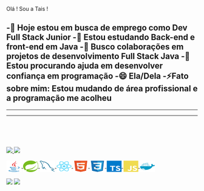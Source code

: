 Olá ! Sou a Tais !

 -🔭 Hoje estou em busca de emprego como Dev Full Stack Junior
 -🌱 Estou estudando Back-end e front-end em Java 
 -👯 Busco colaborações em projetos de desenvolvimento Full Stack Java
 -🤔 Estou procurando ajuda em desenvolver confiança em programação
 -😄  Ela/Dela 
 -⚡Fato sobre mim: Estou mudando de área profissional e a programação me acolheu
<br>
--------------------------------------------------------------------------------------
--------------------------------------------------------------------------------------
--------------------------------------------------------------------------------------
<br>
<br>
<br>
<br>
 <div>
<a href="https://github.com/Taisluiza">
  <img height="180em" src="https://github-readme-stats.vercel.app/api?username=Taisluiza&show_icons=true&theme=chartreuse-dark&include_all_commits=true&count_private=true"/>
  <img height="180em" src="https://github-readme-stats.vercel.app/api/top-langs/?username=Taisluiza&layout=compact&langs_count=7&theme=chartreuse-dark"/>

</div>
<div style="display: inline_block"><br>
  <img align="center" alt="Java" height="30" width="40" src="https://raw.githubusercontent.com/devicons/devicon/master/icons/java/java-original.svg">
  <img align="center" alt="Spring" height="30" width="40" src="https://raw.githubusercontent.com/devicons/devicon/master/icons/spring/spring-original.svg">
   <img align="center" alt="MySql" height="30" width="40" src="https://raw.githubusercontent.com/devicons/devicon/master/icons/mysql/mysql-original.svg">
     <img align="center" alt="React" height="30" width="40" src="https://raw.githubusercontent.com/devicons/devicon/master/icons/react/react-original.svg">
  <img align="center" alt="HTML5" height="30" width="40" src="https://raw.githubusercontent.com/devicons/devicon/master/icons/html5/html5-original.svg">
  <img align="center" alt="CSS3" height="30" width="40" src="https://raw.githubusercontent.com/devicons/devicon/master/icons/css3/css3-original.svg">
    <img align="center" alt="Typescript" height="30" width="40" src="https://raw.githubusercontent.com/devicons/devicon/master/icons/typescript/typescript-original.svg">
   <img align="center" alt="Js" height="30" width="40" src="https://raw.githubusercontent.com/devicons/devicon/master/icons/javascript/javascript-plain.svg">
    <img align="center" alt="Docker" height="30" width="40" src="https://raw.githubusercontent.com/devicons/devicon/master/icons/docker/docker-plain.svg">
   
 
</div>
 
 <br>
 
<div> 
  <a href = "mailto:taissalissousa@gmail.com"><img src="https://img.shields.io/badge/-Gmail-%23333?style=for-the-badge&logo=gmail&logoColor=white" target="_blank"></a>
  <a href="https://www.linkedin.com/taissalis/" target="_blank"><img src="https://img.shields.io/badge/-LinkedIn-%230077B5?style=for-the-badge&logo=linkedin&logoColor=white" target="_blank"></a> 


</div>
